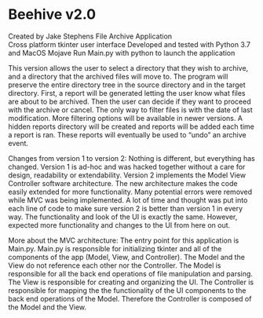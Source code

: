 # Beehive v2.0
Created by Jake Stephens
File Archive Application  
Cross platform tkinter user interface
Developed and tested with Python 3.7 and MacOS Mojave
Run Main.py with python to launch the application

This version allows the user to select a directory that they wish to archive, and a directory that the archived files will move to. The program will preserve the entire directory tree in the source directory and in the target directory. First, a report will be generated letting the user know what files are about to be archived. Then the user can decide if they want to proceed with the archive or cancel. The only way to filter files is with the date of last modification. More filtering options will be available in newer versions. A hidden reports directory will be created and reports will be added each time a report is ran. These reports will eventually be used to “undo” an archive event.

Changes from version 1 to version 2: 
Nothing is different, but everything has changed. Version 1 is ad-hoc and was hacked together without a care for design, readability or extendability. Version 2 implements the Model View Controller software architecture. The new architecture makes the code easily extended for more functionality. Many potential errors were removed while MVC was being implemented. A lot of time and thought was put into each line of code to make sure version 2 is better than version 1 in every way. The functionality and look of the UI is exactly the same. However, expected more functionality and changes to the UI from here on out.

More about the MVC architecture:
The entry point for this application is Main.py. Main.py is responsible for initializing tkinter and all of the components of the app (Model, View, and Controller). The Model and the View do not reference each other nor the Controller. The Model is responsible for all the back end operations of file manipulation and parsing. The View is responsible for creating and organizing the UI. The Controller is responsible for mapping the the functionality of the UI components to the back end operations of the Model. Therefore the Controller is composed of the Model and the View.  